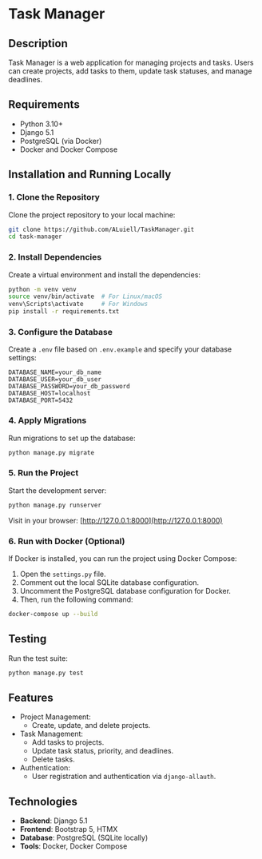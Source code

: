 # Task Manager

## Description
Task Manager is a web application for managing projects and tasks. Users can create projects, add tasks to them, update task statuses, and manage deadlines.

## Requirements
- Python 3.10+
- Django 5.1
- PostgreSQL (via Docker)
- Docker and Docker Compose

## Installation and Running Locally

### 1. Clone the Repository
Clone the project repository to your local machine:
```bash
git clone https://github.com/ALuiell/TaskManager.git
cd task-manager
```

### 2. Install Dependencies
Create a virtual environment and install the dependencies:
```bash
python -m venv venv
source venv/bin/activate  # For Linux/macOS
venv\Scripts\activate     # For Windows
pip install -r requirements.txt
```

### 3. Configure the Database
Create a `.env` file based on `.env.example` and specify your database settings:
```env
DATABASE_NAME=your_db_name
DATABASE_USER=your_db_user
DATABASE_PASSWORD=your_db_password
DATABASE_HOST=localhost
DATABASE_PORT=5432
```

### 4. Apply Migrations
Run migrations to set up the database:
```bash
python manage.py migrate
```

### 5. Run the Project
Start the development server:
```bash
python manage.py runserver
```

Visit in your browser: [http://127.0.0.1:8000](http://127.0.0.1:8000)

### 6. Run with Docker (Optional)
If Docker is installed, you can run the project using Docker Compose:
1. Open the `settings.py` file.
2. Comment out the local SQLite database configuration.
3. Uncomment the PostgreSQL database configuration for Docker.
4. Then, run the following command:
```bash
docker-compose up --build
```

## Testing
Run the test suite:
```bash
python manage.py test
```

## Features
- Project Management:
  - Create, update, and delete projects.
- Task Management:
  - Add tasks to projects.
  - Update task status, priority, and deadlines.
  - Delete tasks.
- Authentication:
  - User registration and authentication via `django-allauth`.

## Technologies
- **Backend**: Django 5.1
- **Frontend**: Bootstrap 5, HTMX
- **Database**: PostgreSQL (SQLite locally)
- **Tools**: Docker, Docker Compose
